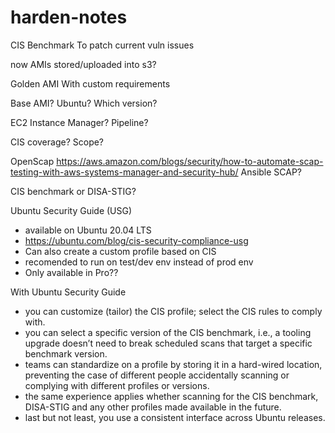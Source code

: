 # harden-notes

CIS Benchmark
To patch current vuln issues

now AMIs stored/uploaded into s3?

Golden AMI
	With custom requirements

Base AMI?
	Ubuntu? Which version?
	
EC2 Instance
Manager?
Pipeline?

CIS coverage?
	Scope?
	
OpenScap
	https://aws.amazon.com/blogs/security/how-to-automate-scap-testing-with-aws-systems-manager-and-security-hub/
	Ansible SCAP?

CIS benchmark or DISA-STIG?
	
Ubuntu Security Guide (USG)
- available on Ubuntu 20.04 LTS
- https://ubuntu.com/blog/cis-security-compliance-usg
- Can also create a custom profile based on CIS
- recomended to run on test/dev env instead of prod env
- Only available in Pro??
	

With Ubuntu Security Guide
- you can customize (tailor) the CIS profile; select the CIS rules to comply with.
- you can select a specific version of the CIS benchmark, i.e., a tooling upgrade doesn’t need to break scheduled scans that target a specific benchmark version.
- teams can standardize on a profile by storing it in a hard-wired location, preventing the case of different people accidentally scanning or complying with different profiles or versions.
- the same experience applies whether scanning for the CIS benchmark, DISA-STIG and any other profiles made available in the future.
- last but not least, you use a consistent interface across Ubuntu releases.
	
